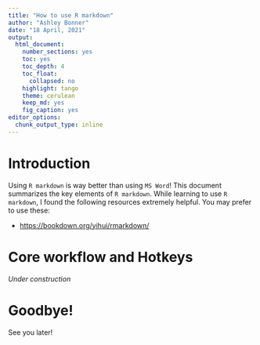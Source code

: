```yaml
---
title: "How to use R markdown"
author: "Ashley Bonner"
date: "18 April, 2021"
output: 
  html_document:
    number_sections: yes
    toc: yes
    toc_depth: 4
    toc_float:
      collapsed: no
    highlight: tango
    theme: cerulean
    keep_md: yes
    fig_caption: yes
editor_options: 
  chunk_output_type: inline
---
```




# Introduction

Using `R markdown` is way better than using `MS Word`! This document summarizes the key elements of `R markdown`. While learning to use `R markdown`, I found the following resources extremely helpful. You may prefer to use these:

- <https://bookdown.org/yihui/rmarkdown/>

# Core workflow and Hotkeys

_Under construction_

# Goodbye!

See you later!
